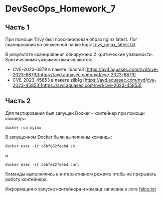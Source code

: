 # DevSecOps_Homework_7

## Часть 1
При помощи Trivy был просканирован образ nginx:latest. Лог сканирования во вложенной папке logs: [trivy_nginx_latest.txt](logs/trivy_nginx_latest.txt)

В результате сканирования обнаружено 2 критические уязвимости.
Критическими уязвимостями являются:
- CVE-2023-6879 в пакете libaom3 [https://avd.aquasec.com/nvd/cve-2023-6879](https://avd.aquasec.com/nvd/cve-2023-6879)
- CVE-2023-45853 в пакете zlib1g [https://avd.aquasec.com/nvd/cve-2023-45853](https://avd.aquasec.com/nvd/cve-2023-45853)

## Часть 2

Для тестирования был запущен Docker - контейнер при помощи команды:

```
docker run nginx
```

В запущенном Docker были выполнены команды:
```
docker exec -it c6bfe82feeb4 sh
```

и 

```
docker exec -it c6bfe82feeb4 curl
```

Команды выполнялись в интерактивном режиме чтобы не прерывать работу контейнера.

Информация о запуске контейнера и команд записана в логе [falco.txt](logs/falco_nginx.txt)
